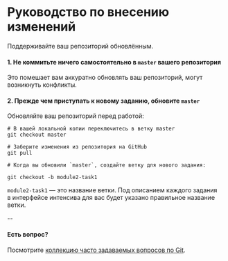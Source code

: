 # Руководство по внесению изменений

Поддерживайте ваш репозиторий обновлённым. 

#### 1. Не коммитьте ничего самостоятельно в `master` вашего репозитория

Это помешает вам аккуратно обновлять ваш репозиторий, могут возникнуть конфликты.

#### 2. Прежде чем приступать к новому заданию, обновите `master`

Обновляйте ваш репозиторий перед работой:

```
# В вашей локальной копии переключитесь в ветку master
git checkout master

# Заберите изменения из репозитория на GitHub
git pull

```

```
# Когда вы обновили `master`, создайте ветку для нового задания:

git checkout -b module2-task1
```

`module2-task1` — это название ветки. Под описанием каждого задания в интерфейсе интенсива для вас будет указано правильное название ветки.

--

#### Есть вопрос?

Посмотрите [коллекцию часто задаваемых вопросов по Git](http://firstaidgit.ru).


